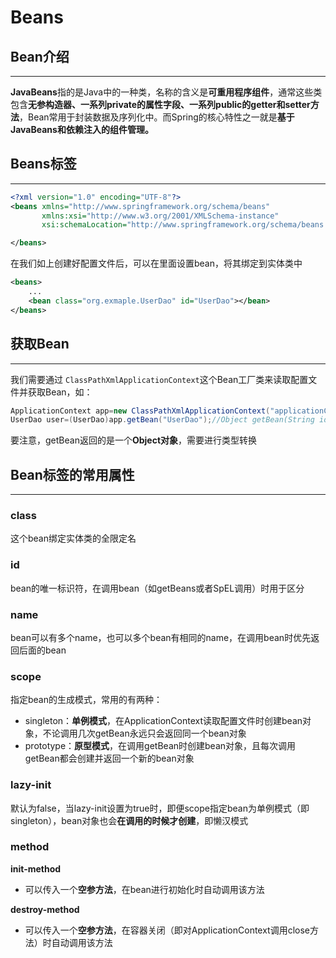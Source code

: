# Beans

## Bean介绍

---

**JavaBeans**指的是Java中的一种类，名称的含义是**可重用程序组件**，通常这些类包含**无参构造器、一系列private的属性字段、一系列public的getter和setter方法**，Bean常用于封装数据及序列化中。而Spring的核心特性之一就是**基于JavaBeans和依赖注入的组件管理。**

## Beans标签

---

```xml
<?xml version="1.0" encoding="UTF-8"?>
<beans xmlns="http://www.springframework.org/schema/beans"
       xmlns:xsi="http://www.w3.org/2001/XMLSchema-instance"
       xsi:schemaLocation="http://www.springframework.org/schema/beans http://www.springframework.org/schema/beans/spring-beans.xsd">

</beans>
```

在我们如上创建好配置文件后，可以在里面设置bean，将其绑定到实体类中

```xml
<beans>
	...
	<bean class="org.exmaple.UserDao" id="UserDao"></bean>
</beans>
```

## 获取Bean

---

我们需要通过 `ClassPathXmlApplicationContext`这个Bean工厂类来读取配置文件并获取Bean，如：

```java
ApplicationContext app=new ClassPathXmlApplicationContext("applicationContext.xml");
UserDao user=(UserDao)app.getBean("UserDao");//Object getBean(String id)
```

要注意，getBean返回的是一个**Object对象**，需要进行类型转换

## Bean标签的常用属性

---

### class

这个bean绑定实体类的全限定名

### id

bean的唯一标识符，在调用bean（如getBeans或者SpEL调用）时用于区分

### name

bean可以有多个name，也可以多个bean有相同的name，在调用bean时优先返回后面的bean

### scope

指定bean的生成模式，常用的有两种：

- singleton：**单例模式**，在ApplicationContext读取配置文件时创建bean对象，不论调用几次getBean永远只会返回同一个bean对象
- prototype：**原型模式**，在调用getBean时创建bean对象，且每次调用getBean都会创建并返回一个新的bean对象

### lazy-init

默认为false，当lazy-init设置为true时，即便scope指定bean为单例模式（即singleton），bean对象也会**在调用的时候才创建**，即懒汉模式

### method

**init-method**

- 可以传入一个**空参方法**，在bean进行初始化时自动调用该方法

**destroy-method**

- 可以传入一个**空参方法**，在容器关闭（即对ApplicationContext调用close方法）时自动调用该方法

